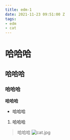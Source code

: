 ```yaml
---
title: edm-1
date: 2021-11-23 09:51:00 Z
tags:
- edm
- cat
---
```


# 哈哈哈
## 哈哈哈
### 哈哈哈
**哈哈哈**
* 哈哈哈
1. 哈哈哈
> 哈哈哈
![cat.jpg](/uploads/cat.jpg)